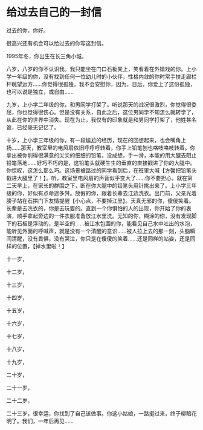 # 给过去自己的一封信

过去的你，你好。

很高兴还有机会可以给过去的你写这封信。

1995年冬，你出生在长三角小城。

八岁，八岁的你不认识我。我只能坐在门口石板凳上，笑看着在外嬉戏的你。上小学一年级的你，没有找到任何一位幼儿时的小伙伴，性格内敛的你时常手扶走廊栏杆眺望远方……你觉得很孤独，我不会安慰你，因为，日后，你爱上了这份孤独，也可以说是独立，或自由……

九岁，上小学二年级的你，和男同学打架了。听说那天的战况很激烈，你觉得很委屈，你也觉得很伤心。但是没有关系，自此之后，这位男同学不知怎么就转学了，从此在你的世界中消失。现在为止，我仅有的印象就是和男同学打架了，他姓甚名谁，已经毫无记忆了。

十岁，上小学三年级的你，有一段尴尬的经历，现在的回想起来，也会嘴角上扬……那天，教室里的电风扇依旧呼呼呼转着，你手上铅笔刨也咯吱咯吱转着。你拿出被你削得很满意的尖尖的细细的铅笔，没成想，手一滑，本能的用大腿去阻止铅笔落地……好巧不巧的是，这铅笔头就硬生生的垂直的直接戳进了你的大腿中。你惊叹，这怎么那么巧。这场景被路过的同学看到后，在班里大喊【方馨把铅笔头戳进大腿里了！】。听，教室里电风扇的声音似乎变大了……你不要担心，就在第二天早上，在家长的群围之下，断在你大腿中的铅笔头用针挑出来了。上小学三年级的你，好似有点命途多舛。放假的你，跟着长辈去江边洗衣。出门前，父亲光着膀子站在石拱门下友情提醒【小心点，不要掉江里】。天真无邪的你，傻傻笑着。长辈是去洗衣的，你是去玩耍的。直到一个你惧怕的人的出现，你开始了你的表演，顺手拿起旁边的一件衣服准备放江水里洗。无知的你，糊涂的你，没有发现脚下的石板是浮动的，是半空的……被江水包围的你，能看见自己水中吐出的水泡，能听见外面的呼喊声，就是没有一个清醒的意识……被人拉上去的那一刻，头脑瞬间清醒，没有畏惧，没有哭泣，你只是在傻傻的笑着……还是同样的站姿，还是同样的位置，【掉水里啦！】

十一岁，

十二岁，

十三岁，

十四岁，

十五岁，

十六岁，

十七岁，

十八岁，

十九岁，

二十岁，

二十一岁，

二十二岁，

二十三岁，很幸运，你找到了自己该做事。你这小姑娘，一路挺过来，终于柳暗花明了。我们，一年后再见……
